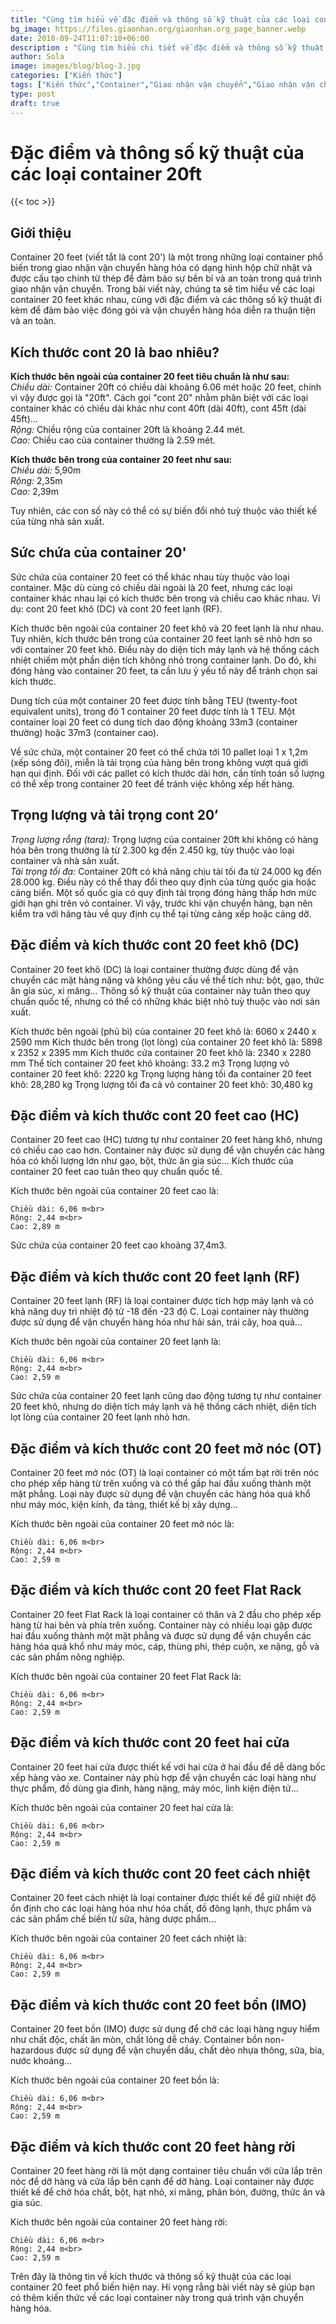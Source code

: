```yaml
---
title: "Cùng tìm hiểu về đặc điểm và thông số kỹ thuật của các loại container 20ft (Mới cập nhật)"
bg_image: https://files.giaonhan.org/giaonhan.org_page_banner.webp
date: 2018-09-24T11:07:10+06:00
description : "Cùng tìm hiểu chi tiết về đặc điểm và thông số kỹ thuật của các loại container 20ft để chọn loại container phù hợp theo nhu cầu"
author: Sola
image: images/blog/blog-3.jpg
categories: ["Kiến thức"]
tags: ["Kiến thức","Container","Giao nhận vận chuyển","Giao nhận vận chuyển đường biển","Giao nhận vận chuyển đường bộ","Giao nhận vận chuyển đường sắt"]
type: post
draft: true
---
```


# Đặc điểm và thông số kỹ thuật của các loại container 20ft

{{< toc >}}

## Giới thiệu

Container 20 feet (viết tắt là cont 20') là một trong những loại container phổ biến trong giao nhận vận chuyển hàng hóa có dạng hình hộp chữ nhật và được cấu tạo chính từ thép để đảm bảo sự bền bỉ và an toàn trong quá trình giao nhận vận chuyển. Trong bài viết này, chúng ta sẽ tìm hiểu về các loại container 20 feet khác nhau, cùng với đặc điểm và các thông số kỹ thuật đi kèm để đảm bảo việc đóng gói và vận chuyển hàng hóa diễn ra thuận tiện và an toàn.

## Kích thước cont 20 là bao nhiêu?

**Kích thước bên ngoài của container 20 feet tiêu chuẩn là như sau:** <br>
*Chiều dài:* Container 20ft có chiều dài khoảng 6.06 mét hoặc 20 feet, chính vì vậy được gọi là "20ft". Cách gọi "cont 20" nhằm phân biệt với các loại container khác có chiều dài khác như cont 40ft (dài 40ft), cont 45ft (dài 45ft)...<br>
*Rộng:* Chiều rộng của container 20ft là khoảng 2.44 mét.<br>
*Cao:* Chiều cao của container thường là 2.59 mét.

**Kích thước bên trong của container 20 feet như sau:** <br>
*Chiều dài:* 5,90m<br>
*Rộng:* 2,35m<br>
*Cao:* 2,39m

Tuy nhiên, các con số này có thể có sự biến đổi nhỏ tuỳ thuộc vào thiết kế của từng nhà sản xuất.

## Sức chứa của container 20'

Sức chứa của container 20 feet có thể khác nhau tùy thuộc vào loại container. Mặc dù cùng có chiều dài ngoài là 20 feet, nhưng các loại container khác nhau lại có kích thước bên trong và chiều cao khác nhau. Ví dụ: cont 20 feet khô (DC) và cont 20 feet lạnh (RF).

Kích thước bên ngoài của container 20 feet khô và 20 feet lạnh là như nhau. Tuy nhiên, kích thước bên trong của container 20 feet lạnh sẽ nhỏ hơn so với container 20 feet khô. Điều này do diện tích máy lạnh và hệ thống cách nhiệt chiếm một phần diện tích không nhỏ trong container lạnh. Do đó, khi đóng hàng vào container 20 feet, ta cần lưu ý yếu tố này để tránh chọn sai kích thước.

Dung tích của một container 20 feet được tính bằng TEU (twenty-foot equivalent units), trong đó 1 container 20 feet được tính là 1 TEU. Một container loại 20 feet có dung tích dao động khoảng 33m3 (container thường) hoặc 37m3 (container cao).

Về sức chứa, một container 20 feet có thể chứa tới 10 pallet loại 1 x 1,2m (xếp sóng đôi), miễn là tải trọng của hàng bên trong không vượt quá giới hạn qui định. Đối với các pallet có kích thước dài hơn, cần tính toán số lượng có thể xếp trong container 20 feet để tránh việc không xếp hết hàng.

## Trọng lượng và tải trọng cont 20’

*Trọng lượng rỗng (tara):* Trọng lượng của container 20ft khi không có hàng hóa bên trong thường là từ 2.300 kg đến 2.450 kg, tùy thuộc vào loại container và nhà sản xuất.<br>
*Tải trọng tối đa:* Container 20ft có khả năng chịu tải tối đa từ 24.000 kg đến 28.000 kg. Điều này có thể thay đổi theo quy định của từng quốc gia hoặc cảng biển. Một số quốc gia có quy định tải trọng đóng hàng thấp hơn mức giới hạn ghi trên vỏ container. Vì vậy, trước khi vận chuyển hàng, bạn nên kiểm tra với hãng tàu về quy định cụ thể tại từng cảng xếp hoặc cảng dỡ.

## Đặc điểm và kích thước cont 20 feet khô (DC)

Container 20 feet khô (DC) là loại container thường được dùng để vận chuyển các mặt hàng nặng và không yêu cầu về thể tích như: bột, gạo, thức ăn gia súc, xi măng... Thông số kỹ thuật của container này tuân theo quy chuẩn quốc tế, nhưng có thể có những khác biệt nhỏ tuỳ thuộc vào nơi sản xuất.

Kích thước bên ngoài (phủ bì) của container 20 feet khô là: 6060 x 2440 x 2590 mm
Kích thước bên trong (lọt lòng) của container 20 feet khô là: 5898 x 2352 x 2395 mm
Kích thước cửa container 20 feet khô là: 2340 x 2280 mm
Thể tích container 20 feet khô khoảng: 33.2 m3
Trọng lượng vỏ container 20 feet khô: 2220 kg
Trọng lượng hàng tối đa container 20 feet khô: 28,280 kg
Trọng lượng tối đa cả vỏ container 20 feet khô: 30,480 kg

## Đặc điểm và kích thước cont 20 feet cao (HC)

Container 20 feet cao (HC) tương tự như container 20 feet hàng khô, nhưng có chiều cao cao hơn. Container này được sử dụng để vận chuyển các hàng hóa có khối lượng lớn như gạo, bột, thức ăn gia súc... Kích thước của container 20 feet cao tuân theo quy chuẩn quốc tế.

Kích thước bên ngoài của container 20 feet cao là:

    Chiều dài: 6,06 m<br>
    Rộng: 2,44 m<br>
    Cao: 2,89 m

Sức chứa của container 20 feet cao khoảng 37,4m3.

## Đặc điểm và kích thước cont 20 feet lạnh (RF)

Container 20 feet lạnh (RF) là loại container được tích hợp máy lạnh và có khả năng duy trì nhiệt độ từ -18 đến -23 độ C. Loại container này thường được sử dụng để vận chuyển hàng hóa như hải sản, trái cây, hoa quả...

Kích thước bên ngoài của container 20 feet lạnh là:

    Chiều dài: 6,06 m<br>
    Rộng: 2,44 m<br>
    Cao: 2,59 m

Sức chứa của container 20 feet lạnh cũng dao động tương tự như container 20 feet khô, nhưng do diện tích máy lạnh và hệ thống cách nhiệt, diện tích lọt lòng của container 20 feet lạnh nhỏ hơn.

## Đặc điểm và kích thước cont 20 feet mở nóc (OT)

Container 20 feet mở nóc (OT) là loại container có một tấm bạt rời trên nóc cho phép xếp hàng từ trên xuống và có thể gấp hai đầu xuống thành một mặt phẳng. Loại này được sử dụng để vận chuyển các hàng hóa quá khổ như máy móc, kiện kính, đa tảng, thiết kế bị xây dựng...

Kích thước bên ngoài của container 20 feet mở nóc là:

    Chiều dài: 6,06 m<br>
    Rộng: 2,44 m<br>
    Cao: 2,59 m

## Đặc điểm và kích thước cont 20 feet Flat Rack

Container 20 feet Flat Rack là loại container có thân và 2 đầu cho phép xếp hàng từ hai bên và phía trên xuống. Container này có nhiều loại gập được hai đầu xuống thành một mặt phẳng và được sử dụng để vận chuyển các hàng hóa quá khổ như máy móc, cáp, thùng phi, thép cuộn, xe nặng, gỗ và các sản phẩm nông nghiệp.

Kích thước bên ngoài của container 20 feet Flat Rack là:

    Chiều dài: 6,06 m<br>
    Rộng: 2,44 m<br>
    Cao: 2,59 m

## Đặc điểm và kích thước cont 20 feet hai cửa

Container 20 feet hai cửa được thiết kế với hai cửa ở hai đầu để dễ dàng bốc xếp hàng vào xe. Container này phù hợp để vận chuyển các loại hàng như thực phẩm, đồ dùng gia đình, hàng nặng, máy móc, linh kiện điện tử...

Kích thước bên ngoài của container 20 feet hai cửa là:

    Chiều dài: 6,06 m<br>
    Rộng: 2,44 m<br>
    Cao: 2,59 m

## Đặc điểm và kích thước cont 20 feet cách nhiệt

Container 20 feet cách nhiệt là loại container được thiết kế để giữ nhiệt độ ổn định cho các loại hàng hóa như hóa chất, đồ đông lạnh, thực phẩm và các sản phẩm chế biến từ sữa, hàng dược phẩm...

Kích thước bên ngoài của container 20 feet cách nhiệt là:

    Chiều dài: 6,06 m<br>
    Rộng: 2,44 m<br>
    Cao: 2,59 m

## Đặc điểm và kích thước cont 20 feet bồn (IMO)

Container 20 feet bồn (IMO) được sử dụng để chở các loại hàng nguy hiểm như chất độc, chất ăn mòn, chất lỏng dễ cháy. Container bồn non-hazardous được sử dụng để vận chuyển dầu, chất dẻo nhựa thông, sữa, bia, nước khoáng...

Kích thước bên ngoài của container 20 feet bồn là:

    Chiều dài: 6,06 m<br>
    Rộng: 2,44 m<br>
    Cao: 2,59 m

## Đặc điểm và kích thước cont 20 feet hàng rời

Container 20 feet hàng rời là một dạng container tiêu chuẩn với cửa lắp trên nóc để dỡ hàng và cửa lắp bên cạnh để dỡ hàng. Loại container này được thiết kế để chở hóa chất, bột, hạt nhỏ, xi măng, phân bón, đường, thức ăn và gia súc.

Kích thước bên ngoài của container 20 feet hàng rời:

    Chiều dài: 6,06 m<br>
    Rộng: 2,44 m<br>
    Cao: 2,59 m

Trên đây là thông tin về kích thước và thông số kỹ thuật của các loại container 20 feet phổ biến hiện nay. Hi vọng rằng bài viết này sẽ giúp bạn có thêm kiến thức về các loại container này trong quá trình vận chuyển hàng hóa.
